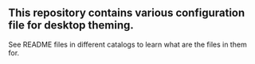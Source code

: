 ## This repository contains various configuration file for desktop theming.
See README files in different catalogs to learn what are the files in them for.
